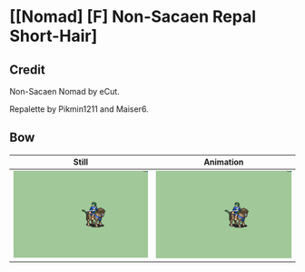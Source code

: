 # [\[Nomad\] \[F\] Non-Sacaen Repal Short-Hair]

## Credit

Non-Sacaen Nomad by eCut.

Repalette by Pikmin1211 and Maiser6.
	
## Bow

| Still | Animation |
| :---: | :-------: |
| ![Bow still](./Bow_000.png) | ![Bow animation](./Bow.gif) |

